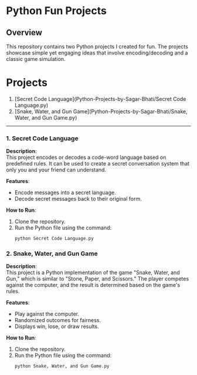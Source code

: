 # Python Fun Projects  

## Overview  
This repository contains two Python projects I created for fun. The projects showcase simple yet engaging ideas that involve encoding/decoding and a classic game simulation.  

# Projects
1. [Secret Code Language](Python-Projects-by-Sagar-Bhati/Secret Code Language.py)  
2. [Snake, Water, and Gun Game](Python-Projects-by-Sagar-Bhati/Snake, Water, and Gun Game.py)  

---

### 1. **Secret Code Language**  
**Description**:  
This project encodes or decodes a code-word language based on predefined rules. It can be used to create a secret conversation system that only you and your friend can understand.  

**Features**:  
- Encode messages into a secret language.  
- Decode secret messages back to their original form.  

**How to Run**:  
1. Clone the repository.  
2. Run the Python file using the command:  
   ```bash
   python Secret Code Language.py


### 2. **Snake, Water, and Gun Game**  
**Description**:  
This project is a Python implementation of the game "Snake, Water, and Gun," which is similar to "Stone, Paper, and Scissors." The player competes against the computer, and the result is determined based on the game's rules.  

**Features**:  
- Play against the computer.  
- Randomized outcomes for fairness.  
- Displays win, lose, or draw results.  

**How to Run**:  
1. Clone the repository.  
2. Run the Python file using the command:  
   ```bash
   python Snake, Water, and Gun Game.py
